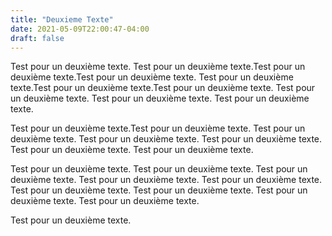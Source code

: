 ```yaml
---
title: "Deuxieme Texte"
date: 2021-05-09T22:00:47-04:00
draft: false
---
```


Test pour un deuxième texte. Test pour un deuxième texte.Test pour un deuxième texte.Test pour un deuxième texte.
Test pour un deuxième texte.Test pour un deuxième texte.Test pour un deuxième texte. Test pour un deuxième texte. Test pour un deuxième texte. Test pour un deuxième texte.

Test pour un deuxième texte.Test pour un deuxième texte. Test pour un deuxième texte. Test pour un deuxième texte. Test pour un deuxième texte. Test pour un deuxième texte. Test pour un deuxième texte.

Test pour un deuxième texte. Test pour un deuxième texte. Test pour un deuxième texte. Test pour un deuxième texte. Test pour un deuxième texte. Test pour un deuxième texte. Test pour un deuxième texte. Test pour un deuxième texte. Test pour un deuxième texte.

Test pour un deuxième texte.